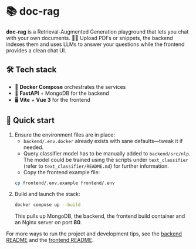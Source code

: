 # 📚 doc-rag

**doc-rag** is a Retrieval-Augmented Generation playground that lets you chat with your own documents. 📝🤖
Upload PDFs or snippets, the backend indexes them and uses LLMs to answer your questions while the frontend provides a clean chat UI.

## 🛠️ Tech stack

- 🐳 **Docker Compose** orchestrates the services
- 🐍 **FastAPI** + MongoDB for the backend
- 🖥️ **Vite** + **Vue&nbsp;3** for the frontend

## 🚀 Quick start

1. Ensure the environment files are in place:
   * `backend/.env.docker` already exists with sane defaults—tweak it if needed.
   * Query classifier model has to be manually added to `backend/src/nlp`. The model could be trained using the scripts under `text_classifier` (refer to `text_classifier/README.md`) for further information.
   * Copy the frontend example file:
   ```bash
   cp frontend/.env.example frontend/.env
   ```
2. Build and launch the stack:
   ```bash
   docker compose up --build
   ```
   This pulls up MongoDB, the backend, the frontend build container and an Nginx server on port **80**.

For more ways to run the project and development tips, see the [backend README](backend/README.md) and the [frontend README](frontend/README.md).
